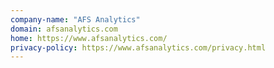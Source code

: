 ```yaml
---
company-name: "AFS Analytics"
domain: afsanalytics.com
home: https://www.afsanalytics.com/
privacy-policy: https://www.afsanalytics.com/privacy.html
---
```




